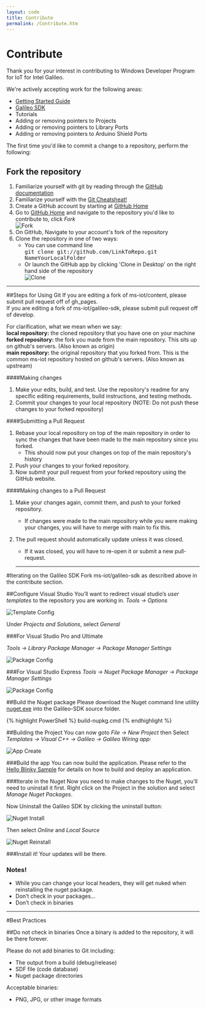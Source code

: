 ```yaml
---
layout: code
title: Contribute
permalink: /Contribute.htm
---
```


# Contribute
Thank you for your interest in contributing to Windows Developer Program for IoT for Intel Galileo.

We're actively accepting work for the following areas:

* <a href="https://github.com/ms-iot/content" target="_blank">Getting Started Guide</a>
* <a href="https://github.com/ms-iot/galileo-sdk" target="_blank">Galileo SDK</a>
* Tutorials
* Adding or removing pointers to Projects
* Adding or removing pointers to Library Ports
* Adding or removing pointers to Arduino Shield Ports

The first time you'd like to commit a change to a repository, perform the following:

## Fork the repository
1. Familiarize yourself with git by reading through the <a href="https://help.github.com/" title="GitHub help" target="_blank">GitHub documentation</a>
1. Familiarize yourself with the <a href="https://github.com/github/training-materials/blob/master/downloads/github-git-cheat-sheet.pdf?raw=true">Git Cheatsheat!</a>
1. Create a GitHub account by starting at <a href="https://github.com/" target="_blank">GitHub Home</a>
1. Go to <a href="https://github.com/" target="_blank">GitHub Home</a> and navigate to the repository you'd like to contribute to, click *Fork*  
  ![Fork](images/GitHubFork.png)
1. On GitHub, Navigate to your account's fork of the repository
1. Clone the repository in one of two ways:
    * You can use command line <br/>
    <kbd>git clone git://github.com/LinkToRepo.git NameYourLocalFolder</kbd>
    * Or launch the GitHub app by clicking 'Clone in Desktop' on the right hand side of the repository  
    ![Clone](images/GitHubClone.png)   

___

##Steps for Using Git
If you are editing a fork of ms-iot/content, please submit pull request off of gh_pages.<br/>
If you are editing a fork of ms-iot/galileo-sdk, please submit pull request off of develop.

For clarification, what we mean when we say:<br/>
**local repository:** the cloned repository that you have one on your machine<br/>
**forked repository:** the fork you made from the main repository. This sits up on github's servers. (Also known as origin)<br/>
**main repository:** the original repository that you forked from. This is the common ms-iot repository hosted on github's servers. (Also known as upstream)<br/>

####Making changes
1. Make your edits, build, and test. Use the repository's readme for any specific editing requirements, build instructions, and testing methods.
1. Commit your changes to your local repository (NOTE: Do not push these changes to your forked repository)

####Submitting a Pull Request
1. Rebase your local repository on top of the main repository in order to sync the changes that have been made to the main repository since you forked.
    * This should now put your changes on top of the main repository's history
1. Push your changes to your forked repository.
1. Now submit your pull request from your forked repository using the GitHub website.

####Making changes to a Pull Request
1. Make your changes again, commit them, and push to your forked repository.
    * If changes were made to the main repository while you were making your changes, you will have to merge with main to fix this.
1. The pull request should automatically update unless it was closed.
    * If it was closed, you will have to re-open it or submit a new pull-request.

    ___

#Iterating on the Galileo SDK
Fork  ms-iot/galileo-sdk as described above in the contribute section.

##Configure Visual Studio
You’ll want to redirect visual studio’s *user templates* to the repository you are working in.
*Tools -> Options*

![Template Config](images/Nuget_TemplateConfig.png)

Under *Projects and Solutions*, select *General*

###For Visual Studio Pro and Ultimate

*Tools -> Library Package Manager -> Package Manager Settings*

![Package Config](images/Nuget_PackageSourceConfig_VSU2013.png)

###For Visual Studio Express
*Tools -> Nuget Package Manager -> Package Manager Settings*

![Package Config](images/Nuget_PackageSourceConfig_VSE2013.png)

##Build the Nuget package
Please download the Nuget command line utility [nuget.exe](http://nuget.org/nuget.exe) into the Galileo-SDK source folder.

{% highlight PowerShell %}
build-nupkg.cmd
{% endhighlight %}

##Building the Project
You can now goto *File -> New Project* then Select *Templates -> Visual C++ -> Galileo -> Galileo Wiring app*:

![App Create](images/Nuget_AppCreate.png)

###Build the app
You can now build the application. Please refer to the [Hello Blinky Sample](HelloBlinky.htm) for details on how to build and deploy an application.

###Iterate in the Nuget
Now you need to make changes to the Nuget, you’ll need to uninstall it first. Right click on the Project in the solution and select *Manage Nuget Packages*.

Now Uninstall the Galileo SDK by clicking the uninstall button:

![Nuget Install](images/Nuget_Install.png)

Then select *Online* and *Local Source*

![Nuget Reinstall](images/Nuget_Reinstall.png)

###Install it!
Your updates will be there.


### Notes!
* While you can change your local headers, they will get nuked when reinstalling the nuget package.
* Don’t check in your packages...
* Don’t check in binaries

___

#Best Practices

##Do not check in binaries
Once a binary is added to the repository, it will be there forever.

Please do not add binaries to Git including:
* The output from a build (debug/release)
* SDF file (code database)
* Nuget package directories

Acceptable binaries:
* PNG, JPG, or other image formats


